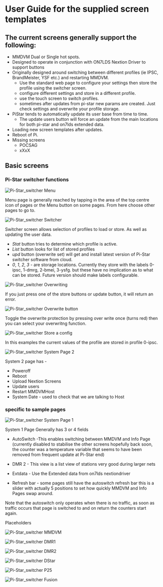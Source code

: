 
# User Guide for the supplied screen templates

## The current screens generally support the following:

- MMDVM Dual or Single hot spots.
- Designed to operate in conjunction with ON7LDS Nextion Driver to support buttons
- Originally designed around switching between different profiles (ie IPSC, BrandMeister, YSF etc.) and restarting MMDVM.
 	- Use the standard web page to configure your settings then store the profile using the switcher screen.
	- configure different settings and store in a different profile.
	- use the touch screen to switch profiles.
	- sometimes after updates from pi-star new params are created. Just check settings and overwrite your profile storage.
- PiStar tends to automatically update its user base from time to time.
	- The update users button will force an update from the main locations for both pi-star and on7lds extended data.
- Loading new screen templates after updates.
- Reboot of Pi.
- Missing screens
	- POCSAG
	- xXxX



## Basic screens

### Pi-Star switcher functions


![Pi-Star_switcher Menu](images/pss-menu.png?raw=true "Menu Screen")

Menu page is generally reached by tapping in the area of the top centre icon of pages or the Menu button on some pages. From here choose other pages to go to.


![Pi-Star_switcher Switcher](images/pss-switcher.png?raw=true "Switcher Screen")

Switcher screen allows selection of profiles to load or store. As well as updating the user data.
- *Stat* button tries to determine which profile is active.
- *List* button looks for list of stored profiles
- *upd* button (overwrite set) will get and install latest version of Pi-Star switcher software from cloud.
- *0*, *1*, *2*, *3* - are storage locations. Currently they store with the labels 0-ipsc, 1-dmrg, 2-bmei, 3-ysfg. but these have no implication as to what can be stored. Future version should make labels configurable.




![Pi-Star_switcher Overwriting](images/pss-overwrite_protection.png?raw=true "protection from overwriting")

If you just press one of the store buttons or update button, it will return an error.

![Pi-Star_switcher Overwrite button](images/pss-overwrite.png?raw=true "overwrite button")

Toggle the overwrite protection by pressing over write once (turns red)
then you can select your overwritng function.


![Pi-Star_switcher Store a config](images/pss-storeconfig.png?raw=true "Store a Config")

In this examples the current values of the profile are stored in profile 0-ipsc.

![Pi-Star_switcher System Page 2](images/pss-system2.png?raw=true "System Page 2")


System 2 page has -
- Poweroff
- Reboot  
- Upload Nextion Screens
- Update users
- Restart MMDVMHost
- System Date - used to check that we are talking to Host


### specific to sample pages

![Pi-Star_switcher System Page 1](images/pss-system1.png?raw=true "System Page 1")

System 1 Page Generally has 3 or 4 fields

- AutoSwitch  -This enables switching between MMDVM and Info Page (currently disabled to stabilise the other screens hopefully back soon, the counter was a temperature variable that seems to have been removed from frequent update at Pi-Star end)
- DMR 2 - This view is a list view of stations very good during larger nets
- Extdata - Use the Extended data from on7lds nextiondriver

- Refresh bar - some pages still have the autoswitch refresh bar this is a slider with actually 5 positions to set how quickly MMDVM and Info Pages swap around.

Note that the autoswitch only operates when there is no traffic, as soon as traffic occurs that page is switched to and on return the counters start again.


Placeholders

![Pi-Star_switcher MMDVM](images/pss-menu.png?raw=true "Menu Screen")

![Pi-Star_switcher DMR1](images/pss-menu.png?raw=true "Menu Screen")

![Pi-Star_switcher DMR2](images/pss-menu.png?raw=true "Menu Screen")

![Pi-Star_switcher DStar](images/pss-menu.png?raw=true "Menu Screen")

![Pi-Star_switcher P25](images/pss-menu.png?raw=true "Menu Screen")

![Pi-Star_switcher Fusion](images/pss-menu.png?raw=true "Menu Screen")
